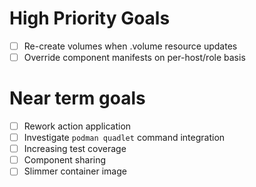 # High Priority Goals
- [ ] Re-create volumes when .volume resource updates
- [ ] Override component manifests on per-host/role basis

# Near term goals
- [ ] Rework action application
- [ ] Investigate `podman quadlet` command integration
- [ ] Increasing test coverage
- [ ] Component sharing
- [ ] Slimmer container image
